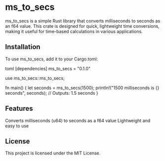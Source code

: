 # ms_to_secs

ms_to_secs is a simple Rust library that converts milliseconds to seconds as an f64 value. This crate is designed for quick, lightweight time conversions, making it useful for time-based calculations in various applications.

## Installation

To use ms_to_secs, add it to your Cargo.toml:

toml
[dependencies]
ms_to_secs = "0.1.0"

use ms_to_secs::ms_to_secs;

fn main() {
    let seconds = ms_to_secs(1500);
    println!("1500 milliseconds is {} seconds", seconds); // Outputs: 1.5 seconds
}

## Features

Converts milliseconds (u64) to seconds as a f64 value
Lightweight and easy to use

## License

This project is licensed under the MIT License.  